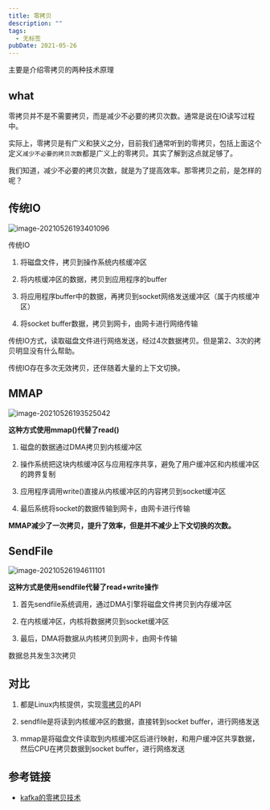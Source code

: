 ```yaml
---
title: 零拷贝
description: ""
tags:
  - 无标签
pubDate: 2021-05-26
---
```



主要是介绍零拷贝的两种技术原理



<!-- more -->



## what



零拷贝并不是不需要拷贝，而是减少不必要的拷贝次数。通常是说在IO读写过程中。



实际上，零拷贝是有广义和狭义之分，目前我们通常听到的零拷贝，包括上面这个定义`减少不必要的拷贝次数`都是广义上的零拷贝。其实了解到这点就足够了。



我们知道，减少不必要的拷贝次数，就是为了提高效率。那零拷贝之前，是怎样的呢？



## 传统IO



![image-20210526193401096](https://gitee.com/flow_disaster/blog-map-bed/raw/master/img/image-20210526193401096.png)



传统IO



1. 将磁盘文件，拷贝到操作系统内核缓冲区

2. 将内核缓冲区的数据，拷贝到应用程序的buffer

3. 将应用程序buffer中的数据，再拷贝到socket网络发送缓冲区（属于内核缓冲区）

4. 将socket buffer数据，拷贝到网卡，由网卡进行网络传输



传统IO方式，读取磁盘文件进行网络发送，经过4次数据拷贝。但是第2、3次的拷贝明显没有什么帮助。



传统IO存在多次无效拷贝，还伴随着大量的上下文切换。



## MMAP



![image-20210526193525042](https://gitee.com/flow_disaster/blog-map-bed/raw/master/img/image-20210526193525042.png)



**这种方式使用mmap()代替了read()**



1. 磁盘的数据通过DMA拷贝到内核缓冲区

2. 操作系统把这块内核缓冲区与应用程序共享，避免了用户缓冲区和内核缓冲区的跨界复制

3. 应用程序调用write()直接从内核缓冲区的内容拷贝到socket缓冲区

4. 最后系统将socket的数据传输到网卡，由网卡进行传输



**MMAP减少了一次拷贝，提升了效率，但是并不减少上下文切换的次数。**



## SendFile



![image-20210526194611101](https://gitee.com/flow_disaster/blog-map-bed/raw/master/img/image-20210526194611101.png)



**这种方式是使用sendfile代替了read+write操作**



1. 首先sendfile系统调用，通过DMA引擎将磁盘文件拷贝到内存缓冲区

2. 在内核缓冲区，内核将数据拷贝到socket缓冲区

3. 最后，DMA将数据从内核拷贝到网卡，由网卡传输



数据总共发生3次拷贝



## 对比



1. 都是Linux内核提供，实现[零拷贝](https://www.20zyn.cn/tag/零拷贝/)的API

2. sendfile是将读到内核缓冲区的数据，直接转到socket buffer，进行网络发送

3. mmap是将磁盘文件读取到内核缓冲区后进行映射，和用户缓冲区共享数据，然后CPU在拷贝数据到socket buffer，进行网络发送



## 参考链接



- [kafka的零拷贝技术](https://www.20zyn.cn/kafka%E7%9A%84%E9%9B%B6%E6%8B%B7%E8%B4%9D%E6%8A%80%E6%9C%AF/)